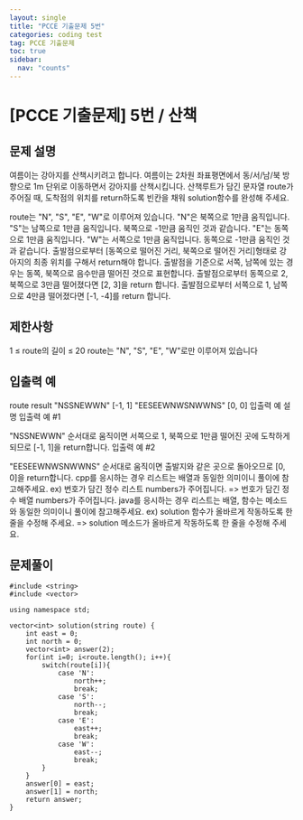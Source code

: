 ```yaml
---
layout: single
title: "PCCE 기출문제 5번"
categories: coding test
tag: PCCE 기출문제
toc: true
sidebar:
  nav: "counts"
---
```


# [PCCE 기출문제] 5번 / 산책

## 문제 설명

여름이는 강아지를 산책시키려고 합니다. 여름이는 2차원 좌표평면에서 동/서/남/북 방향으로 1m 단위로 이동하면서 강아지를 산책시킵니다. 산책루트가 담긴 문자열 route가 주어질 때, 도착점의 위치를 return하도록 빈칸을 채워 solution함수를 완성해 주세요.

route는 "N", "S", "E", "W"로 이루어져 있습니다.
"N"은 북쪽으로 1만큼 움직입니다.
"S"는 남쪽으로 1만큼 움직입니다.
북쪽으로 -1만큼 움직인 것과 같습니다.
"E"는 동쪽으로 1만큼 움직입니다.
"W"는 서쪽으로 1만큼 움직입니다.
동쪽으로 -1만큼 움직인 것과 같습니다.
출발점으로부터 [동쪽으로 떨어진 거리, 북쪽으로 떨어진 거리]형태로 강아지의 최종 위치를 구해서 return해야 합니다.
출발점을 기준으로 서쪽, 남쪽에 있는 경우는 동쪽, 북쪽으로 음수만큼 떨어진 것으로 표현합니다.
출발점으로부터 동쪽으로 2, 북쪽으로 3만큼 떨어졌다면 [2, 3]을 return 합니다.
출발점으로부터 서쪽으로 1, 남쪽으로 4만큼 떨어졌다면 [-1, -4]를 return 합니다.

## 제한사항

1 ≤ route의 길이 ≤ 20
route는 "N", "S", "E", "W"로만 이루어져 있습니다

## 입출력 예

route result
"NSSNEWWN" [-1, 1]
"EESEEWNWSNWWNS" [0, 0]
입출력 예 설명
입출력 예 #1

"NSSNEWWN" 순서대로 움직이면 서쪽으로 1, 북쪽으로 1만큼 떨어진 곳에 도착하게 되므로 [-1, 1]을 return합니다.
입출력 예 #2

"EESEEWNWSNWWNS" 순서대로 움직이면 출발지와 같은 곳으로 돌아오므로 [0, 0]을 return합니다.
cpp를 응시하는 경우 리스트는 배열과 동일한 의미이니 풀이에 참고해주세요.
ex) 번호가 담긴 정수 리스트 numbers가 주어집니다. => 번호가 담긴 정수 배열 numbers가 주어집니다.
java를 응시하는 경우 리스트는 배열, 함수는 메소드와 동일한 의미이니 풀이에 참고해주세요.
ex) solution 함수가 올바르게 작동하도록 한 줄을 수정해 주세요. => solution 메소드가 올바르게 작동하도록 한 줄을 수정해 주세요.

## 문제풀이

```
#include <string>
#include <vector>

using namespace std;

vector<int> solution(string route) {
    int east = 0;
    int north = 0;
    vector<int> answer(2);
    for(int i=0; i<route.length(); i++){
        switch(route[i]){
            case 'N':
                north++;
                break;
            case 'S':
                north--;
                break;
            case 'E':
                east++;
                break;
            case 'W':
                east--;
                break;
        }
    }
    answer[0] = east;
    answer[1] = north;
    return answer;
}
```
